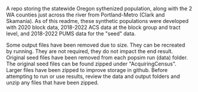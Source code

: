 A repo storing the statewide Oregon sythenized population, along with the 2 WA counties just across the river from Portland-Metro (Clark and Skamania).  As of this readme, these synthetic populations were developed with 2020 block data, 2018-2022 ACS data at the block group and tract level, and 2018-2022 PUMS data for the "seed" data.

Some output files have been removed due to size.  They can be recreated by running.  They are not required, they do not impact the end result.  Original seed files have been removed from each popsim run (data) folder.  The original seed files can be found zipped under "AcquiringCensus".  Larger files have been zipped to improve storage in github.  Before attempting to run or use results, review the data and output folders and unzip any files that have been zipped.
